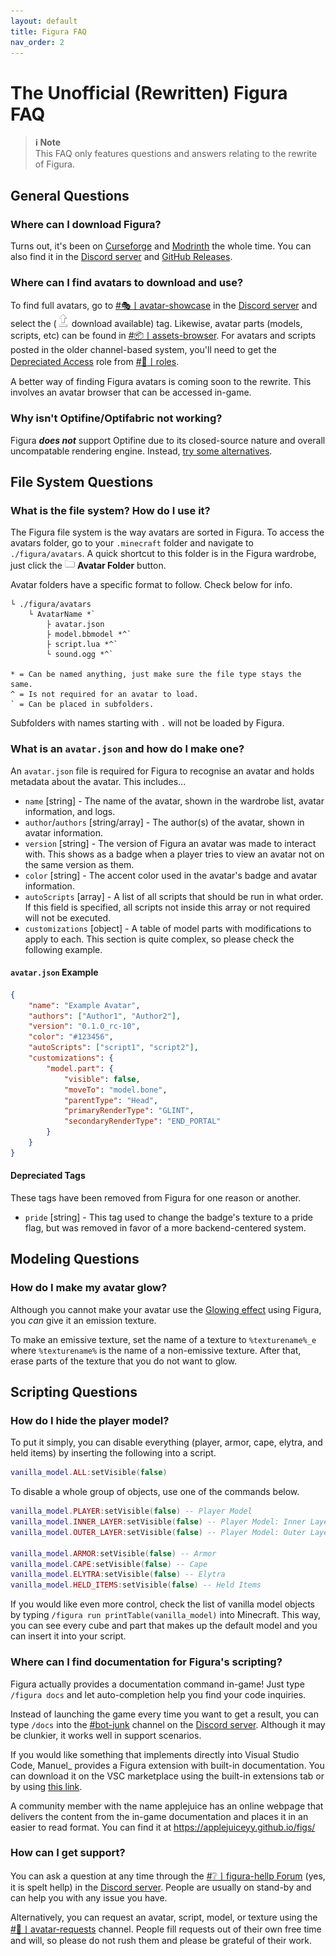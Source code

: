 ```yaml
---
layout: default
title: Figura FAQ
nav_order: 2
---
```


# The Unofficial (Rewritten) Figura FAQ

> **:information_source: Note**  
> This FAQ only features questions and answers relating to the rewrite of Figura.

## General Questions

### Where can I download Figura?

Turns out, it's been on [Curseforge](https://www.curseforge.com/minecraft/mc-mods/figura/files/all) and [Modrinth](https://modrinth.com/mod/figura/versions) the whole time. You can also find it in the [Discord server](https://discord.gg/ekHGHcH8Af) and [GitHub Releases](https://github.com/Kingdom-of-The-Moon/FiguraRewriteRewrite/releases).

### Where can I find avatars to download and use?

To find full avatars, go to [#🎭丨avatar-showcase](https://discord.com/channels/805969743466332191/1047522975513063524) in the [Discord server](https://discord.gg/ekHGHcH8Af) and select the (![](https://github.com/Slymeball/figura-wiki/raw/main/images/figura/icons/upload.png?raw=true) download available) tag. Likewise, avatar parts (models, scripts, etc) can be found in [#📦丨assets-browser](https://discord.com/channels/805969743466332191/1049326144480104539). For avatars and scripts posted in the older channel-based system, you'll need to get the [Depreciated Access](https://discord.com/channels/805969743466332191/956623772352389120/970334572124450816) role from [#📖丨roles](https://discord.com/channels/805969743466332191/956623772352389120).

A better way of finding Figura avatars is coming soon to the rewrite. This involves an avatar browser that can be accessed in-game.

### Why isn't Optifine/Optifabric not working?

Figura ***does not*** support Optifine due to its closed-source nature and overall uncompatable rendering engine. Instead, [try some alternatives](https://lambdaurora.dev/optifine_alternatives/).

## File System Questions

### What is the file system? How do I use it?

The Figura file system is the way avatars are sorted in Figura. To access the avatars folder, go to your `.minecraft` folder and navigate to `./figura/avatars`. A quick shortcut to this folder is in the Figura wardrobe, just click the ![](https://github.com/Slymeball/Figura-Wiki/blob/main/images/figura/icons/folder.png?raw=true) **Avatar Folder** button.

Avatar folders have a specific format to follow. Check below for info.

```
└ ./figura/avatars
    └ AvatarName *`
        ├ avatar.json
        ├ model.bbmodel *^`
        ├ script.lua *^`
        └ sound.ogg *^`

* = Can be named anything, just make sure the file type stays the same.
^ = Is not required for an avatar to load.
` = Can be placed in subfolders.
```

Subfolders with names starting with `.` will not be loaded by Figura.

### What is an `avatar.json` and how do I make one?

An `avatar.json` file is required for Figura to recognise an avatar and holds metadata about the avatar. This includes...

- `name` [string] - The name of the avatar, shown in the wardrobe list, avatar information, and logs.
- `author`/`authors` [string/array] - The author(s) of the avatar, shown in avatar information.
- `version` [string] - The version of Figura an avatar was made to interact with. This shows as a badge when a player tries to view an avatar not on the same version as them.
- `color` [string] - The accent color used in the avatar's badge and avatar information.
- `autoScripts` [array] - A list of all scripts that should be run in what order. If this field is specified, all scripts not inside this array or not required will not be executed.
- `customizations` [object] - A table of model parts with modifications to apply to each. This section is quite complex, so please check the following example.

#### `avatar.json` Example

```json
{
    "name": "Example Avatar",
    "authors": ["Author1", "Author2"],
    "version": "0.1.0_rc-10",
    "color": "#123456",
    "autoScripts": ["script1", "script2"],
    "customizations": {
        "model.part": {
            "visible": false,
            "moveTo": "model.bone",
            "parentType": "Head",
            "primaryRenderType": "GLINT",
            "secondaryRenderType": "END_PORTAL"
        }
    }
}
```

#### Depreciated Tags

These tags have been removed from Figura for one reason or another.

- `pride` [string] - This tag used to change the badge's texture to a pride flag, but was removed in favor of a more backend-centered system.

## Modeling Questions

<!-- todo: get toast's help with this, he seems like the kind of person who knows about modeling -->

### How do I make my avatar glow?

Although you cannot make your avatar use the [Glowing effect](https://minecraft.fandom.com/wiki/Glowing) using Figura, you *can* give it an emission texture.

To make an emissive texture, set the name of a texture to `%texturename%_e` where `%texturename%` is the name of a non-emissive texture. After that, erase parts of the texture that you do not want to glow.

## Scripting Questions

### How do I hide the player model?

To put it simply, you can disable everything (player, armor, cape, elytra, and held items) by inserting the following into a script.

```lua
vanilla_model.ALL:setVisible(false)
```

To disable a whole group of objects, use one of the commands below.

```lua
vanilla_model.PLAYER:setVisible(false) -- Player Model
vanilla_model.INNER_LAYER:setVisible(false) -- Player Model: Inner Layer
vanilla_model.OUTER_LAYER:setVisible(false) -- Player Model: Outer Layer

vanilla_model.ARMOR:setVisible(false) -- Armor
vanilla_model.CAPE:setVisible(false) -- Cape
vanilla_model.ELYTRA:setVisible(false) -- Elytra
vanilla_model.HELD_ITEMS:setVisible(false) -- Held Items
```

If you would like even more control, check the list of vanilla model objects by typing `/figura run printTable(vanilla_model)` into Minecraft. This way, you can see every cube and part that makes up the default model and you can insert it into your script.

### Where can I find documentation for Figura's scripting?

Figura actually provides a documentation command in-game! Just type `/figura docs` and let auto-completion help you find your code inquiries.

Instead of launching the game every time you want to get a result, you can type `/docs` into the [#bot-junk](https://discord.com/channels/805969743466332191/824741434078396468) channel on the [Discord server](https://discord.gg/ekHGHcH8Af). Although it may be clunkier, it works well in support scenarios.

If you would like something that implements directly into Visual Studio Code, Manuel_ provides a Figura extension with built-in documentation. You can download it on the VSC marketplace using the built-in extensions tab or by using [this link](https://marketplace.visualstudio.com/items?itemName=Manuel-Underscore.figura).

A community member with the name applejuice has an online webpage that delivers the content from the in-game documentation and places it in an easier to read format. You can find it at <https://applejuiceyy.github.io/figs/>

### How can I get support?

You can ask a question at any time through the [#:grey_question:丨figura-hellp Forum](https://discord.com/channels/805969743466332191/1019675294237466734) (yes, it is spelt hellp) in the [Discord server](https://discord.gg/ekHGHcH8Af). People are usually on stand-by and can help you with any issue you have.

Alternatively, you can request an avatar, script, model, or texture using the [#💌丨avatar-requests](https://discord.com/channels/805969743466332191/880450932247261215) channel. People fill requests out of their own free time and will, so please do not rush them and please be grateful of their work. 